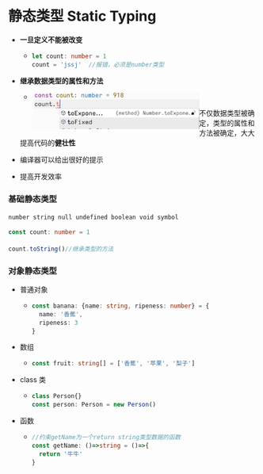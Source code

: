 # 静态类型 Static Typing



* **一旦定义不能被改变**

  * ```typescript
    let count: number = 1
    count = 'jssj'  //报错，必须是number类型

* **继承数据类型的属性和方法**
  * <img src="02 静态类型.assets/image-20230413001115329.png" alt="image-20230413001115329" style="zoom:33%; float:left" />





* 不仅数据类型被确定，类型的属性和方法被确定，大大提高代码的**健壮性**

* 编译器可以给出很好的提示

* 提高开发效率



### 基础静态类型

`number string null undefined boolean void symbol`

```ts
const count: number = 1

count.toString()//继承类型的方法
```



### 对象静态类型

* 普通对象

  * ```typescript
    const banana: {name: string, ripeness: number} = {
      name: '香蕉',
      ripeness: 3
    }
    ```

* 数组

  * ```typescript
    const fruit: string[] = ['香蕉', '苹果', '梨子']
    ```

* class 类

  * ```typescript
    class Person{}
    const person: Person = new Person()
    ```

* 函数

  * ```typescript
    //约束getName为一个return string类型数据的函数
    const getName: ()=>string = ()=>{
      return '牛牛'
    }
    ```









